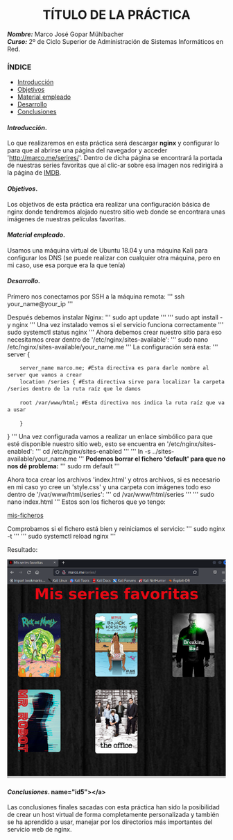 <center>

# TÍTULO DE LA PRÁCTICA


</center>

***Nombre:*** Marco José Gopar Mühlbacher
<br>
***Curso:*** 2º de Ciclo Superior de Administración de Sistemas Informáticos en Red.

### ÍNDICE

+ [Introducción](#id1)
+ [Objetivos](#id2)
+ [Material empleado](#id3)
+ [Desarrollo](#id4)
+ [Conclusiones](#id5)


#### ***Introducción***. <a name="id1"></a>

Lo que realizaremos en esta práctica será descargar **nginx** y configurar lo para que al abrirse una página del navegador y acceder 'http://marco.me/serires/'. Dentro de dicha página se encontrará la portada de nuestras series favoritas que al clic-ar sobre esa imagen nos redirigirá a la página de [IMDB](https://www.imdb.com/).

#### ***Objetivos***. <a name="id2"></a>

Los objetivos de esta práctica era realizar una configuración básica de nginx donde tendremos alojado nuestro sitio web donde se encontrara unas imágenes de nuestras películas favoritas.

#### ***Material empleado***. <a name="id3"></a>

Usamos una máquina virtual de Ubuntu 18.04 y una máquina Kali para configurar los DNS (se puede realizar con cualquier otra máquina, pero en mi caso, use esa porque era la que tenía)

#### ***Desarrollo***. <a name="id4"></a>

Primero nos conectamos por SSH a la máquina remota:
'''
ssh your_name@your_ip
'''

Después debemos instalar Nginx:
'''
sudo apt update
'''
'''
sudo apt install -y nginx
'''
Una vez instalado vemos si el servicio funciona correctamente
'''
sudo systemctl status nginx
'''
Ahora debemos crear nuestro sitio para eso necesitamos crear dentro de '/etc/nginx/sites-available':
'''
sudo nano /etc/nginx/sites-available/your_name.me
'''
La configuración será esta:
'''
server {

        server_name marco.me; #Esta directiva es para darle nombre al server que vamos a crear
        location /series { #Esta directiva sirve para localizar la carpeta /series dentro de la ruta raíz que le damos

        root /var/www/html; #Esta directiva nos indica la ruta raíz que va a usar

        }

}
'''
Una vez configurada vamos a realizar un enlace simbólico para que esté disponible nuestro sitio web, esto se encuentra en '/etc/nginx/sites-enabled':
'''
cd /etc/nginx/sites-enabled
'''
'''
ln -s ../sites-available/your_name.me
'''
**Podemos borrar el fichero 'default' para que no nos dé problema:**
'''
sudo rm default
'''

Ahora toca crear los archivos 'index.html' y otros archivos, si es necesario en mi caso yo cree un 'style.css' y una carpeta con imágenes todo eso dentro de '/var/www/html/series':
'''
cd /var/www/html/series
'''
'''
sudo nano index.html
'''
Estos son los ficheros que yo tengo:

[mis-ficheros](https://github.com/MarcoJ18/IMW_Marco/tree/main/trim1/ut1/a1/document)

Comprobamos si el fichero está bien y reiniciamos el servicio:
'''
sudo nginx -t
'''
'''
sudo systemctl reload nginx
'''

Resultado:

![web-page](img/html.png)

#### ***Conclusiones***. name="id5"&gt;</a&gt;

Las conclusiones finales sacadas con esta práctica han sido la posibilidad de crear un host virtual de forma completamente personalizada y también se ha aprendido a usar, manejar por los directorios más importantes del servicio web de nginx.